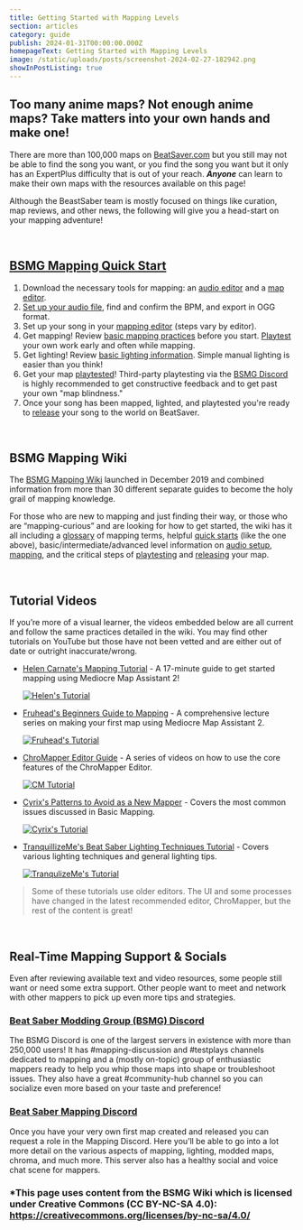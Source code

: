 ```yaml
---
title: Getting Started with Mapping Levels
section: articles
category: guide
publish: 2024-01-31T00:00:00.000Z
homepageText: Getting Started with Mapping Levels
image: /static/uploads/posts/screenshot-2024-02-27-182942.png
showInPostListing: true
---
```


## Too many anime maps? Not enough anime maps? Take matters into your own hands and make one!

There are more than 100,000 maps on [BeatSaver.com](https://beatsaver.com) but you still may not be able to find the song you want, or you find the song you want but it only has an ExpertPlus difficulty that is out of your reach. ***Anyone*** can learn to make their own maps with the resources available on this page!

Although the BeastSaber team is mostly focused on things like curation, map reviews, and other news, the following will give you a head-start on your mapping adventure!

<div style="page-break-before:always">&nbsp;</div>
<p></p>

## [BSMG Mapping Quick Start](https://bsmg.wiki/mapping/)

1. Download the necessary tools for mapping: an [audio editor](https://www.audacityteam.org/) and a [map editor](https://bsmg.wiki/mapping/#map-editing-resources).
2. [Set up your audio file](https://bsmg.wiki/mapping/#audio-editing-resources), find and confirm the BPM, and export in OGG format.
3. Set up your song in your [mapping editor](https://bsmg.wiki/mapping/#map-editing-resources) (steps vary by editor).
4. Get mapping! Review [basic mapping practices](https://bsmg.wiki/mapping/basic-mapping.html) before you start. [Playtest](https://bsmg.wiki/mapping/#playtesting) your own work early and often while mapping.
5. Get lighting! Review [basic lighting information](https://bsmg.wiki/mapping/#lighting-practices). Simple manual lighting is easier than you think!
6. Get your map [playtested](https://bsmg.wiki/mapping/#playtesting)! Third-party playtesting via the [BSMG Discord](https://discord.gg/beatsabermods) is highly recommended to get constructive feedback and to get past your own "map blindness."
7. Once your song has been mapped, lighted, and playtested you're ready to [release](https://bsmg.wiki/mapping/#publishing-songs) your song to the world on BeatSaver.

<div style="page-break-before:always">&nbsp;</div>
<p></p>

## BSMG Mapping Wiki

The [BSMG Mapping Wiki](https://bsmg.wiki/mapping/) launched in December 2019 and combined information from more than 30 different separate guides to become the holy grail of mapping knowledge.

For those who are new to mapping and just finding their way, or those who are “mapping-curious” and are looking for how to get started, the wiki has it all including a [glossary](https://bsmg.wiki/mapping/glossary.html) of mapping terms, helpful [quick starts](https://bsmg.wiki/mapping/#mapping-quick-start) (like the one above), basic/intermediate/advanced level information on [audio setup](https://bsmg.wiki/mapping/#audio-editing-resources), [mapping](https://bsmg.wiki/mapping/#mapping-practices), and the critical steps of [playtesting](https://bsmg.wiki/mapping/#playtesting) and [releasing](https://bsmg.wiki/mapping/#publishing-songs) your map.

<div style="page-break-before:always">&nbsp;</div>
<p></p>

## Tutorial Videos

If you’re more of a visual learner, the videos embedded below are all current and follow the same practices detailed in the wiki. You may find other tutorials on YouTube but those have not been vetted and are either out of date or outright inaccurate/wrong.

- [Helen Carnate's Mapping Tutorial](https://www.youtube.com/watch?v=6O3sXmh-kAA) - A 17-minute guide to get started mapping using Mediocre Map Assistant 2!

    [![Helen's Tutorial](https://img.youtube.com/vi/6O3sXmh-kAA/default.jpg)](https://www.youtube.com/watch?v=6O3sXmh-kAA)

- [Fruhead's Beginners Guide to Mapping](https://www.youtube.com/playlist?list=PL5F3WJ0s0nscdpqiWlOpM_4tJcF-CnWbm) - A comprehensive lecture series on making your first map using Mediocre Map Assistant 2.

    [![Fruhead's Tutorial](https://img.youtube.com/vi/7-rfsTJavY8/default.jpg)](https://www.youtube.com/playlist?list=PL5F3WJ0s0nscdpqiWlOpM_4tJcF-CnWbm)

- [ChroMapper Editor Guide](https://youtube.com/playlist?list=PLS0PknCDCujE3Tf1pkbkA_uUijkV6v52y) - A series of videos on how to use the core features of the ChroMapper Editor.

    [![CM Tutorial](https://img.youtube.com/vi/6SixwKR43Zg/default.jpg)](https://youtube.com/playlist?list=PLS0PknCDCujE3Tf1pkbkA_uUijkV6v52y)

- [Cyrix's Patterns to Avoid as a New Mapper](https://www.youtube.com/watch?v=mgGaqZ20Scw) - Covers the most common issues discussed in Basic Mapping.

    [![Cyrix's Tutorial](https://img.youtube.com/vi/mgGaqZ20Scw/default.jpg)](https://www.youtube.com/watch?v=mgGaqZ20Scw)

- [TranquillizeMe's Beat Saber Lighting Techniques Tutorial](https://www.youtube.com/watch?v=EDbPRN_u3jc) - Covers various lighting techniques and general lighting tips.

    [![TranqulizeMe's Tutorial](https://img.youtube.com/vi/EDbPRN_u3jc/default.jpg)](https://www.youtube.com/watch?v=EDbPRN_u3jc)

> Some of these tutorials use older editors. The UI and some processes have changed in the latest recommended editor, ChroMapper, but the rest of the content is great!

<div style="page-break-before:always">&nbsp;</div>
<p></p>

## Real-Time Mapping Support & Socials

Even after reviewing available text and video resources, some people still want or need some extra support. Other people want to meet and network with other mappers to pick up even more tips and strategies.

### [Beat Saber Modding Group (BSMG) Discord](https://discord.gg/beatsabermods)

The BSMG Discord is one of the largest servers in existence with more than 250,000 users! It has #mapping-discussion and #testplays channels dedicated to mapping and a (mostly on-topic) group of enthusiastic mappers ready to help you whip those maps into shape or troubleshoot issues. They also have a great #community-hub channel so you can socialize even more based on your taste and preference!

### [Beat Saber Mapping Discord](https://discord.gg/ArT4BTQ)

Once you have your very own first map created and released you can request a role in the Mapping Discord. Here you’ll be able to go into a lot more detail on the various aspects of mapping, lighting, modded maps, chroma, and much more. This server also has a healthy social and voice chat scene for mappers.

### *This page uses content from the BSMG Wiki which is licensed under Creative Commons (CC BY-NC-SA 4.0): https://creativecommons.org/licenses/by-nc-sa/4.0/

<div style="page-break-before:always">&nbsp;</div>
<p></p>
